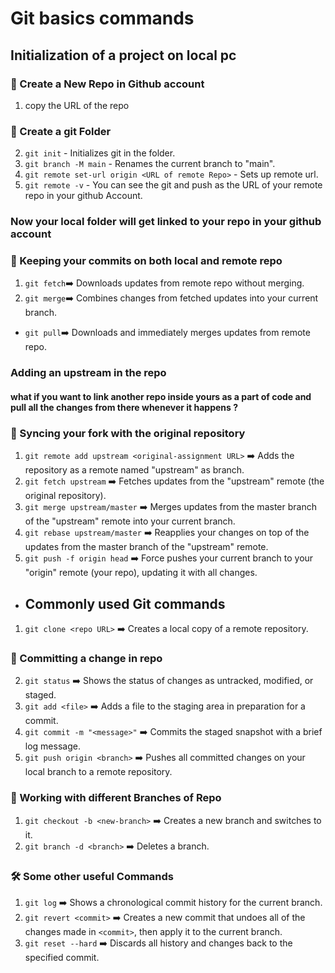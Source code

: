 # Git basics commands

## Initialization of a project on local pc
### 🚀 Create a New Repo in Github account
1. copy the URL of the repo
### 📁 Create a git Folder
2. `git init` - Initializes git in the folder.
3. `git branch -M main` - Renames the current branch to "main".
4. `git remote set-url origin <URL of remote Repo>` - Sets up remote url.
5. `git remote -v` - You can see the git and push as the URL of your remote repo in your github Account.

### Now your local folder will get linked to your repo in your github account

### 🔄 Keeping your commits on both local and remote repo
1. `git fetch`➡️ Downloads updates from remote repo without merging.
2. `git merge`➡️ Combines changes from fetched updates into your current branch.
- `git pull`➡️ Downloads and immediately merges updates from remote repo.

### Adding an upstream in the repo

#### what if you want to link another repo inside yours as a part of code and pull all the changes from there whenever it happens ?
### 🔄 Syncing your fork with the original repository
1. `git remote add upstream <original-assignment URL>` ➡️ Adds the repository as a remote named "upstream" as branch.
2. `git fetch upstream` ➡️ Fetches updates from the "upstream" remote (the original repository).
3. `git merge upstream/master` ➡️ Merges updates from the master branch of the "upstream" remote into your current branch.
4. `git rebase upstream/master` ➡️ Reapplies your changes on top of the updates from the master branch of the "upstream" remote.
5. `git push -f origin head` ➡️ Force pushes your current branch to your "origin" remote (your repo), updating it with all changes.

- ## Commonly used Git commands
1. `git clone <repo URL>` ➡️ Creates a local copy of a remote repository.
### 💾 Committing a change in repo
2. `git status` ➡️ Shows the status of changes as untracked, modified, or staged.
3. `git add <file>` ➡️ Adds a file to the staging area in preparation for a commit.
4. `git commit -m "<message>"` ➡️ Commits the staged snapshot with a brief log message.
5. `git push origin <branch>` ➡️ Pushes all committed changes on your local branch to a remote repository.

### 🌿 Working with different Branches of Repo 
1. `git checkout -b <new-branch>` ➡️ Creates a new branch and switches to it.
2. `git branch -d <branch>` ➡️ Deletes a branch.
### 🛠️ Some other useful Commands
1. `git log` ➡️ Shows a chronological commit history for the current branch.
2. `git revert <commit>` ➡️ Creates a new commit that undoes all of the changes made in `<commit>`, then apply it to the current branch.
3. `git reset --hard` ➡️ Discards all history and changes back to the specified commit.